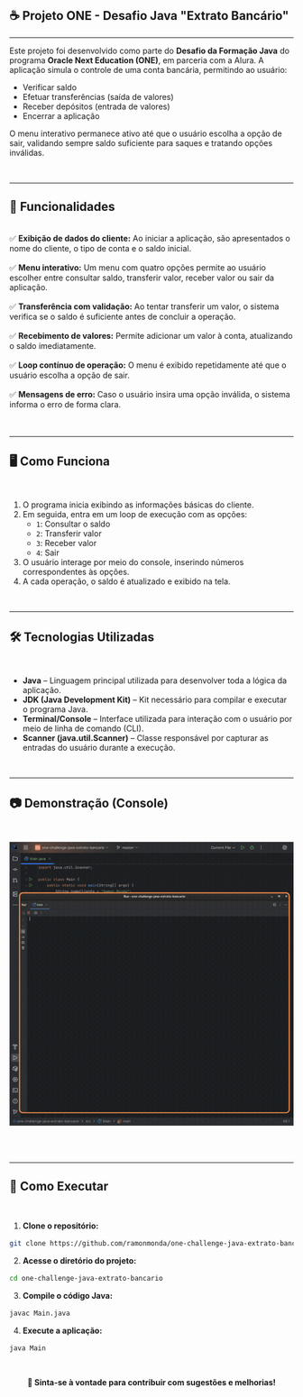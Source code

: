 ## ☕ Projeto ONE - Desafio Java "Extrato Bancário"

---

Este projeto foi desenvolvido como parte do **Desafio da Formação Java** do programa **Oracle Next Education (ONE)**, em parceria com a Alura. A aplicação simula o controle de uma conta bancária, permitindo ao usuário:

- Verificar saldo
- Efetuar transferências (saída de valores)
- Receber depósitos (entrada de valores)
- Encerrar a aplicação

O menu interativo permanece ativo até que o usuário escolha a opção de sair, validando sempre saldo suficiente para saques e tratando opções inválidas.

<br>

---

## 🚀 Funcionalidades

<br>
✅ <strong>Exibição de dados do cliente:</strong> Ao iniciar a aplicação, são apresentados o nome do cliente, o tipo de conta e o saldo inicial.<br><br>
✅ <strong>Menu interativo:</strong> Um menu com quatro opções permite ao usuário escolher entre consultar saldo, transferir valor, receber valor ou sair da aplicação.<br><br>
✅ <strong>Transferência com validação:</strong> Ao tentar transferir um valor, o sistema verifica se o saldo é suficiente antes de concluir a operação.<br><br>
✅ <strong>Recebimento de valores:</strong> Permite adicionar um valor à conta, atualizando o saldo imediatamente.<br><br>
✅ <strong>Loop contínuo de operação:</strong> O menu é exibido repetidamente até que o usuário escolha a opção de sair.<br><br>
✅ <strong>Mensagens de erro:</strong> Caso o usuário insira uma opção inválida, o sistema informa o erro de forma clara.<br><br>
<br>

---

## 🖥️ Como Funciona

<br>

1. O programa inicia exibindo as informações básicas do cliente.
2. Em seguida, entra em um loop de execução com as opções:
    - `1`: Consultar o saldo
    - `2`: Transferir valor
    - `3`: Receber valor
    - `4`: Sair
3. O usuário interage por meio do console, inserindo números correspondentes às opções.
4. A cada operação, o saldo é atualizado e exibido na tela.

<br>

---

## 🛠️ Tecnologias Utilizadas

<br>

- **Java** – Linguagem principal utilizada para desenvolver toda a lógica da aplicação.
- **JDK (Java Development Kit)** – Kit necessário para compilar e executar o programa Java.
- **Terminal/Console** – Interface utilizada para interação com o usuário por meio de linha de comando (CLI).
- **Scanner (java.util.Scanner)** – Classe responsável por capturar as entradas do usuário durante a execução.

<br>

---

## 📷 Demonstração (Console)

<br>
<p align="center"><img src="/assets/demonstracao-app-java-extrato-bancario.gif" alt="GIF Demonstrativo da Aplicação" style="max-width: 100%; height: auto;"></p>
<br><br>

---

## 🔗 Como Executar

<br>

1. **Clone o repositório:**

```bash
git clone https://github.com/ramonmonda/one-challenge-java-extrato-bancario
```

2. **Acesse o diretório do projeto:**

```bash
cd one-challenge-java-extrato-bancario
```

3. **Compile o código Java:**

```bash
javac Main.java
```

4. **Execute a aplicação:**

```bash
java Main
```

<br>

<p align="center">
    <strong>📢 Sinta-se à vontade para contribuir com sugestões e melhorias!</strong><br><br>
</p>


